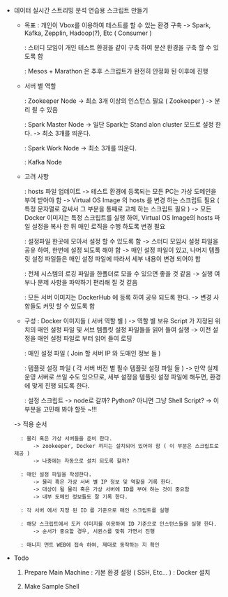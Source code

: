 * 데이터 실시간 스트리밍 분석 연습용 스크립트 만들기

	- 목표
		: 개인이 Vbox를 이용하여 테스트를 할 수 있는 환경 구축
			-> Spark, Kafka, Zepplin, Hadoop(?), Etc ( Consumer )

		: 스터디 모임이 개인 테스트 환경을 같이 구축 하여 분산 환경을 구축 할 수 있도록 함

		: Mesos + Marathon 은 추후 스크립트가 완전히 안정화 된 이후에 진행

	- 서버 별 역할

		: Zookeeper Node
			-> 최소 3개 이상의 인스턴스 필요 ( Zookeeper )
			-> 분리 될 수 있음

		: Spark Master Node
			-> 일단 Spark는 Stand alon cluster 모드로 설정 한다.
			-> 최소 3개를 띄운다.

		: Spark Work Node
			-> 최소 3개를 띄운다.

		: Kafka Node

	- 고려 사항

		: hosts 파일 업데이트
			-> 테스트 환경에 등록되는 모든 PC는 가상 도메인을 부여 받아야 함
			-> Virtual OS Image 의 hosts 를 변경 하는 스크립트 필요 ( 특정 문자열로 감싸서 그 부분을 통째로 교체 하는 스크립트 필요 )
			-> 모든 Docker 이미지는 특정 스크립트를 실행 하여, Virtual OS Image의 hosts 파일 설정을 복사 한 뒤 매인 로직을 수행 하도록 변경 필요

		: 설정파일 한곳에 모아서 설정 할 수 있도록 함
			-> 스터디 모임시 설정 파일을 공유 하여, 한번에 설정 되도록 해야 함
			-> 매인 설정 파일이 있고, 나머지 템플릿 설정 파일들은 매인 설정 파일에 따라서 세부 내용이 변경 되어야 함

		: 전체 시스템의 로깅 파일을 한폴더로 모을 수 있으면 좋을 것 같음
			-> 실행 여부나 문제 사항을 파악하기 편리해 질 것 같음

		: 모든 서버 이미지는 DockerHub 에 등록 하여 공유 되도록 한다.
			-> 변경 사항들도 커밋 할 수 있도록 함

	- 구성
		: Docker 이미지들 ( 서버 역할 별 )
			-> 역할 별 보유 Script 가 지정된 위치의 매인 설정 파일 및 서브 템플릿 설정 파일들을 읽어 들여 실행
			-> 이전 설정을 매인 설정 파일로 부터 읽어 들여 로딩

		: 매인 설정 파일 ( Join 할 서버 IP 와 도매인 정보 들 )

		: 템플릿 설정 파일 ( 각 서버 버전 별 필수 템플릿 설정 파일 들 )
			-> 만약 실제 운영 서버로 쓰일 수도 있으므로, 세부 설정을 템플릿 설정 파일에 해두면, 환경에 맞게 진행 되도록 한다.

		: 설정 스크립트
			-> node로 갈까? Python? 아니면 그냥 Shell Script? 
			-> 이부분을 고민해 봐야 할듯 ~!!!


	-> 적용 순서

		: 물리 혹은 가상 서버들을 준비 한다.
			-> zookeeper, Docker 까지는 설치되어 있어야 함 ( 이 부분은 스크립트로 제공 )
			-> 나중에는 자동으로 설치 되도록 할까?

		: 매인 설정 파일을 작성한다.
			-> 물리 혹은 가상 서버 별 IP 정보 및 역할을 기록 한다.
			-> 대상이 될 물리 혹은 가상 서버에 ID를 부여 하는 것이 중요함
			-> 내부 도메인 정보들도 잘 기록 한다.
		
		: 각 서버 에서 지정 된 ID 를 기준으로 매인 스크립트를 실행

		: 해당 스크립트에서 도커 이미지를 이용하여 ID 기준으로 인스턴스들을 실행 한다.
			-> 순서가 중요할 경우, 시퀸스를 맞춰 가면서 진행

		: 매니지 먼트 WEB에 접속 하여, 제대로 동작하는 지 확인

* Todo

	1. Prepare Main Machine
		: 기본 환경 설정 ( SSH, Etc... )
		: Docker 설치 

	2. Make Sample Shell
